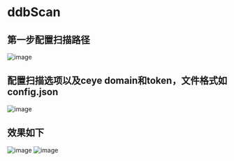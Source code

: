 # ddbScan
## 第一步配置扫描路径
![image](https://user-images.githubusercontent.com/104127337/176339185-cc8e393f-2820-49b9-bba6-b818d20ce428.png)

## 配置扫描选项以及ceye domain和token，文件格式如config.json
![image](https://user-images.githubusercontent.com/104127337/176339282-3b90d8ee-90c4-4b92-94df-0fcc08fee222.png)

## 效果如下
![image](https://user-images.githubusercontent.com/104127337/176340684-31a04e2b-2c46-4a03-9284-f0adb55dfcc3.png)
![image](https://user-images.githubusercontent.com/104127337/176340829-3625b506-7aac-43dc-bb66-cb5b3a50bfa5.png)
